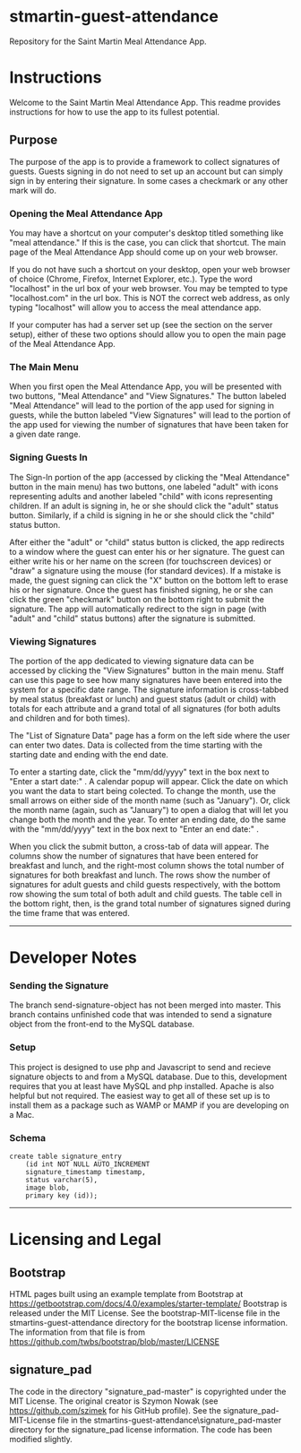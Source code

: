 # stmartin-guest-attendance
Repository for the Saint Martin Meal Attendance App.

# Instructions

Welcome to the Saint Martin Meal Attendance App. This readme provides instructions for how to use the app to its fullest potential.

## Purpose

The purpose of the app is to provide a framework to collect signatures of guests. Guests signing in do not need to set up an account but can 
simply sign in by entering their signature. In some cases a checkmark or any other mark will do.

### Opening the Meal Attendance App

You may have a shortcut on your computer's desktop titled something like "meal attendance." If this is the case, you can click that shortcut. The
main page of the Meal Attendance App should come up on your web browser.

If you do not have such a shortcut on your desktop, open your web browser of choice (Chrome, Firefox, Internet Explorer, etc.). Type the word
"localhost" in the url box of your web browser. You may be tempted to type "localhost.com" in the url box. This is NOT the correct
web address, as only typing "localhost" will allow you to access the meal attendance app.

If your computer has had a server set up (see the section on the server setup), either of these two options should allow you to open the main page
of the Meal Attendance App.

### The Main Menu

When you first open the Meal Attendance App, you will be presented with two buttons, "Meal Attendance" and "View Signatures." The button labeled
"Meal Attendance" will lead to the portion of the app used for signing in guests, while the button labeled "View Signatures" will lead to the portion of
the app used for viewing the number of signatures that have been taken for a given date range.

### Signing Guests In

The Sign-In portion of the app (accessed by clicking the "Meal Attendance" button in the main menu) has two buttons, one labeled "adult" with
icons representing adults and another labeled "child" with icons representing children. If an adult is signing in, he or she should click the "adult"
status button. Similarly, if a child is signing in he or she should click the "child" status button.

After either the "adult" or "child" status button is clicked, the app redirects to a window where the guest can enter his or her signature. The guest
can either write his or her name on the screen (for touchscreen devices) or "draw" a signature using the mouse (for standard devices). If a mistake
is made, the guest signing can click the "X" button on the bottom left to erase his or her signature. Once the guest has finished signing, he or she
can click the green "checkmark" button on the bottom right to submit the signature. The app will automatically redirect to the sign in page (with
"adult" and "child" status buttons) after the signature is submitted.

### Viewing Signatures
The portion of the app dedicated to viewing signature data can be accessed by clicking the "View Signatures" button in the main menu. Staff can
use this page to see how many signatures have been entered into the system for a specific date range. The signature information is cross-tabbed
by meal status (breakfast or lunch) and guest status (adult or child) with totals for each attribute and a grand total of all signatures (for both adults
and children and for both times).

The "List of Signature Data" page has a form on the left side where the user can enter two dates. Data is collected from the time starting with the
starting date and ending with the end date.

To enter a starting date, click the "mm/dd/yyyy" text in the box next to "Enter a start date:" . A calendar
popup will appear. Click the date on which you want the data to start being colected. To change the month, use the small arrows on either side of
the month name (such as "January"). Or, click the month name (again, such as "January") to open a dialog that will let you change both the month
and the year. To enter an ending date, do the same with the "mm/dd/yyyy" text in the box next to "Enter an end date:" .

When you click the submit button, a cross-tab of data will appear. The columns show the number of signatures that have been entered for
breakfast and lunch, and the right-most column shows the total number of signatures for both breakfast and lunch. The rows show the number of
signatures for adult guests and child guests respectively, with the bottom row showing the sum total of both adult and child guests. The table cell
in the bottom right, then, is the grand total number of signatures signed during the time frame that was entered.

---------------------------------------------------------------------------------------------------------------------------------------------------------------------------------------------

# Developer Notes

### Sending the Signature
The branch send-signature-object has not been merged into master. This branch contains unfinished code that was intended to send a signature
object from the front-end to the MySQL database.

### Setup
This project is designed to use php and Javascript to send and recieve signature objects to and from a MySQL database.
Due to this, development requires that you at least have MySQL and php installed. Apache is also helpful but not required. 
The easiest way to get all of these set up is to install them as a package such as WAMP or MAMP if you are developing on a Mac. 

### Schema
```MySQL
create table signature_entry
    (id int NOT NULL AUTO_INCREMENT
    signature_timestamp timestamp,
    status varchar(5),
    image blob,
    primary key (id)); 
```

---------------------------------------------------------------------------------------------------------------------------------------------------------------------------------------------
# Licensing and Legal

## Bootstrap

HTML pages built using an example template from Bootstrap at https://getbootstrap.com/docs/4.0/examples/starter-template/
Bootstrap is released under the MIT License. See the bootstrap-MIT-license file in the stmartins-guest-attendance directory
for the bootstrap license information. The information from that file is from https://github.com/twbs/bootstrap/blob/master/LICENSE

## signature_pad

The code in the directory "signature_pad-master" is copyrighted under the MIT License. The original creator
is Szymon Nowak (see https://github.com/szimek for his GitHub profile). See the signature_pad-MIT-License
file in the stmartins-guest-attendance\signature_pad-master directory for the signature_pad license information.
The code has been modified slightly.

